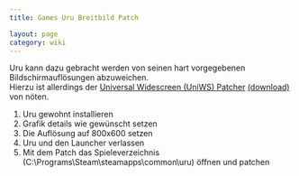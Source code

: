 ```yaml
---
title: Games Uru Breitbild Patch

layout: page
category: wiki
---
```


Uru kann dazu gebracht werden von seinen hart vorgegebenen Bildschirmauflösungen abzuweichen.  
Hierzu ist allerdings der [Universal Widescreen (UniWS) Patcher](http://www.google.de) [(download)](/wiki/files/uniws.zip) von nöten.

1. Uru gewohnt installieren
2. Grafik details wie gewünscht setzen
3. Die Auflösung auf 800x600 setzen
4. Uru und den Launcher verlassen
5. Mit dem Patch das Spieleverzeichnis (C:\Programs\Steam\steamapps\common\uru) öffnen und patchen